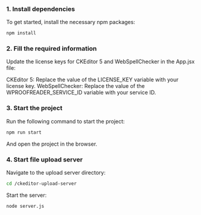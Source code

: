 ### 1. Install dependencies

To get started, install the necessary npm packages:

```sh
npm install
```

### 2. Fill the required information

Update the license keys for CKEditor 5 and WebSpellChecker in the App.jsx file:

CKEditor 5: Replace the value of the LICENSE_KEY variable with your license key.
WebSpellChecker: Replace the value of the WPROOFREADER_SERVICE_ID variable with your service ID.

### 3. Start the project

Run the following command to start the project:

```sh
npm run start
```

And open the project in the browser.

### 4. Start file upload server

Navigate to the upload server directory:

```sh
cd /ckeditor-upload-server
```

Start the server:

```sh
node server.js
```
